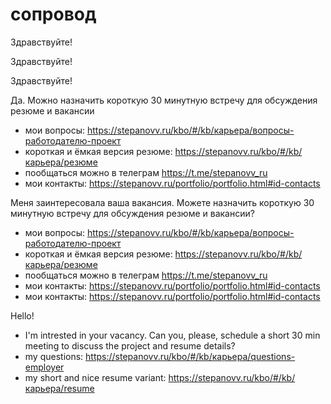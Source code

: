 # сопровод

Здравствуйте!

Здравствуйте!

Здравствуйте!

Да. Можно назначить короткую 30 минутную встречу для обсуждения резюме и вакансии
 * мои вопросы: https://stepanovv.ru/kbo/#/kb/карьера/вопросы-работодателю-проект
 * короткая и ёмкая версия резюме: https://stepanovv.ru/kbo/#/kb/карьера/резюме
 * пообщаться можно в телеграм https://t.me/stepanovv_ru
 * мои контакты: https://stepanovv.ru/portfolio/portfolio.html#id-contacts

Меня заинтересовала ваша вакансия. Можете назначить короткую 30 минутную встречу для обсуждения резюме и вакансии?
 * мои вопросы: https://stepanovv.ru/kbo/#/kb/карьера/вопросы-работодателю-проект
 * короткая и ёмкая версия резюме: https://stepanovv.ru/kbo/#/kb/карьера/резюме
 * пообщаться можно в телеграм https://t.me/stepanovv_ru
 * мои контакты: https://stepanovv.ru/portfolio/portfolio.html#id-contacts
 * мои контакты: https://stepanovv.ru/portfolio/portfolio.html#id-contacts

Hello!
 * I'm intrested in your vacancy. Can you, please, schedule a short 30 min meeting to discuss the project and resume details?
 * my questions: https://stepanovv.ru/kbo/#/kb/карьера/questions-employer
 * my short and nice resume variant: https://stepanovv.ru/kbo/#/kb/карьера/resume
